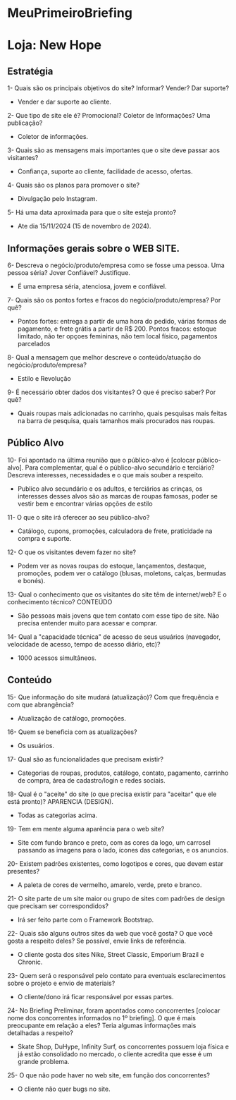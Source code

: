 # MeuPrimeiroBriefing

# Loja: New Hope

## Estratégia

1- Quais são os principais objetivos do site? Informar? Vender? Dar suporte?

- Vender e dar suporte ao cliente.

2- Que tipo de site ele é? Promocional? Coletor de Informações? Uma publicação?

- Coletor de informações.

3- Quais são as mensagens mais importantes que o site deve passar aos visitantes?

- Confiança, suporte ao cliente, facilidade de acesso, ofertas.

4-  Quais são os planos para promover o site?

- Divulgação pelo Instagram.

5- Há uma data aproximada para que o site esteja pronto?

- Ate dia 15/11/2024 (15 de novembro de 2024).

## Informações gerais sobre o WEB SITE.

6- Descreva o negócio/produto/empresa como se fosse uma pessoa. Uma pessoa séria? Jover Confiável? Justifique.

- É uma empresa séria, atenciosa, jovem e confiável.

7- Quais são os pontos fortes e fracos do negócio/produto/empresa? Por quê?

- Pontos fortes: entrega a partir de uma hora do pedido, várias formas de pagamento, e frete grátis a partir de R$ 200. 
    Pontos fracos: estoque limitado, não ter opçoes femininas, não tem local físico, pagamentos parcelados

8- Qual a mensagem que melhor descreve o conteúdo/atuação do negócio/produto/empresa?

- Estilo e Revolução 

9- É necessário obter dados dos visitantes? O que é preciso saber? Por quê?

- Quais roupas mais adicionadas no carrinho, quais pesquisas mais feitas na barra de pesquisa, quais tamanhos mais procurados nas roupas.

## Público Alvo

10- Foi apontado na última reunião que o público-alvo é [colocar público-alvo]. Para complementar, qual é o público-alvo secundário e terciário? Descreva interesses, necessidades e o que mais souber a respeito.

- Publico alvo secundário e os adultos, e terciários as crinças, os interesses desses alvos são as marcas de roupas famosas, poder se vestir bem e encontrar várias opções de estilo  

11- O que o site irá oferecer ao seu público-alvo?

- Catálogo, cupons, promoções, calculadora de frete, praticidade na compra e suporte.

12- O que os visitantes devem fazer no site?

- Podem ver as novas roupas do estoque, lançamentos, destaque, promoções, podem ver o catálogo (blusas, moletons, calças, bermudas e bonés).

13- Qual o conhecimento que os visitantes do site têm de internet/web? E o conhecimento técnico? CONTEÚDO

- São pessoas mais jovens que tem contato com esse tipo de site. Não precisa entender muito para acessar e comprar.

14- Qual a "capacidade técnica" de acesso de seus usuários (navegador, velocidade de acesso, tempo de acesso diário, etc)?

- 1000 acessos simultâneos.

## Conteúdo

15- Que informação do site mudará (atualização)? Com que frequência e com que abrangência? 

- Atualização de catálogo, promoções.  

16- Quem se beneficia com as atualizações?

- Os usuários.

17- Qual são as funcionalidades que precisam existir?

- Categorias de roupas, produtos, catálogo, contato, pagamento, carrinho de compra, área de cadastro/login e redes sociais.

18- Qual é o "aceite" do site (o que precisa existir para "aceitar" que ele está pronto)? APARENCIA (DESIGN).

- Todas as categorias acima.

19- Tem em mente alguma aparência para o web site? 

- Site com fundo branco e preto, com as cores da logo, um carrosel passando as imagens para o lado, ícones das categorias, e os anuncios.

20- Existem padrões existentes, como logotipos e cores, que devem estar presentes?

- A paleta de cores de vermelho, amarelo, verde, preto e branco.

21- O site parte de um site maior ou grupo de sites com padrões de design que precisam ser correspondidos?

- Irá ser feito parte com o Framework Bootstrap.

22- Quais são alguns outros sites da web que você gosta? O que você gosta a respeito deles? Se possível, envie links de referência.

- O cliente gosta dos sites Nike, Street Classic, Emporium Brazil e Chronic.

23- Quem será o responsável pelo contato para eventuais esclarecimentos sobre o projeto e envio de materiais?

- O cliente/dono irá ficar responsável por essas partes.

24- No Briefing Preliminar, foram apontados como concorrentes [colocar nome dos concorrentes informados no 1º briefing]. O que é mais preocupante em relação a eles? Teria algumas informações mais detalhadas a respeito?

- Skate Shop, DuHype, Infinity Surf, os concorrentes possuem loja física e já estão consolidado no mercado, o cliente acredita que esse é um grande problema. 

25- O que não pode haver no web site, em função dos concorrentes?

- O cliente não quer bugs no site.

